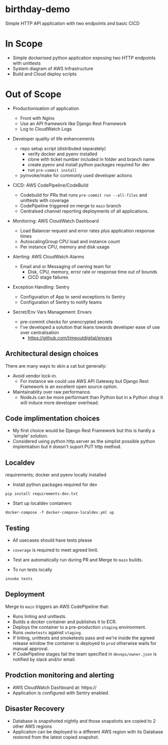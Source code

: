# birthday-demo

Simple HTTP API application with two endpoints and basic CICD

# In Scope

- Simple dockerised python application exposing two HTTP endpoints with unittests
- System diagram of AWS Infrastructure
- Build and Cloud deploy scripts

# Out of Scope

- Productionisation of application
  - Front with Nginx
  - Use an API framework like Django Rest Framework
  - Log to CloudWatch Logs
  
- Developer quality of life enhancements
  - repo setup script (distributed separately)
    - verify docker and pyenv installed
    - clone with ticket number included in folder and branch name
    - create pyenv and install python packages required for dev
    - run `pre-commit install`
  - pyinvoke/make for commonly used developer actions
 
- CICD: AWS CodePipeline/CodeBuild
  - Codebuild for PRs that runs `pre-commit run --all-files` and unittests with coverage
  - CodePipeline triggered on merge to `main` branch
  - Centralsed channel reporting deployments of all applications.
  
- Monitoring: AWS CloudWatch Dashboard
  - Load Balancer request and error rates plus application response times
  - AutoscalingGroup CPU load and instance count
  - Per instance CPU, memory and disk usage
  
- Alerting: AWS CloudWatch Alarms
  - Email and or Messaging of owning team for
    - Disk, CPU, memory, error rate or response time out of bounds
    - CICD stage failures
    
- Exception Handling: Sentry
  - Configuration of App to send exceptions to Sentry
  - Configuration of Sentry to notify teams
 
- Secret/Env Vars Management: Envars
  - pre-commit checks for unencrypted secrets
  - I've developed a solution that leans towards developer ease of use over centralisation
    - https://github.com/timeoutdigital/envars

## Architectural design choices

There are many ways to skin a cat but generally:

- Avoid vendor lock-in.
  - For instance we could use AWS API Gateway but Django Rest Framework is an excellent open source option.
- Maintainablity over raw performance.
  - NodeJs can be more performant than Python but in a Python shop it will induce more developer overhead.
 
## Code implimentation choices

- My first choice would be Django Rest Framework but this is hardly a 'simple' solution.
- Considered using python http.server as the simplist possible python implemtation but it doesn't suport PUT http method.


## Localdev

requirements; docker and pyenv locally installed

- Install python packages required for dev
```
pip install requirements-dev.txt
```

- Start up localdev containers
```
docker-compose -f docker-compose-localdev.yml up
```

## Testing

- All usecases should have tests please
- `coverage` is required to meet agreed limit.
- Test are automatically run during PR and Merge to `main` builds.

- To run tests locally
```
invoke tests
```

## Deployment

Merge to `main` triggers an AWS CodePipeline that:
- Runs linting and unittests.
- Builds a docker container and publishes it to ECR.
- Deploys the container to a pre-production `staging` environment.
- Runs `smoketests` against `staging`.
- If linting, unittests and smoketests pass and we're inside the agreed release window the container is deployed to `prod` otherwise waits for manual approval.
- If CodePipeline stages fail the team specified in `devops/owner.json` is notified by slack and/or email.


## Prodction monitoring and alerting

- AWS CloudWatch Dashboard at: https://
- Application is configured with Sentry enabled.


## Disaster Recovery

- Database is snapshoted nightly and those snapshots are copied to 2 other AWS regions
- Application can be deployed to a different AWS region with its Database restored from the latest copied snapshot.
